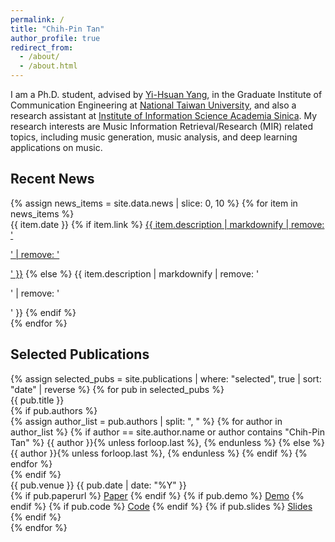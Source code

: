 ```yaml
---
permalink: /
title: "Chih-Pin Tan"
author_profile: true
redirect_from: 
  - /about/
  - /about.html
---
```


I am a Ph.D. student, advised by <a href='https://affige.github.io/'>Yi-Hsuan Yang</a>, in the Graduate Institute of Communication Engineering at <a href='https://www.ntu.edu.tw/'>National Taiwan University</a>, and also a research assistant at <a href='https://www.iis.sinica.edu.tw/en/index.html'>Institute of Information Science
Academia Sinica</a>.
My research interests are Music Information Retrieval/Research (MIR) related topics, including music generation, music analysis, and deep learning applications on music.

## Recent News

<div class="news-section">
{% assign news_items = site.data.news | slice: 0, 10 %}
{% for item in news_items %}
  <div class="news-item">
    <span class="news-date">{{ item.date }}</span>
    <span class="news-description">
      {% if item.link %}
        <a href="{{ item.link }}">{{ item.description | markdownify | remove: '<p>' | remove: '</p>' }}</a>
      {% else %}
        {{ item.description | markdownify | remove: '<p>' | remove: '</p>' }}
      {% endif %}
    </span>
  </div>
{% endfor %}
</div>

## Selected Publications

<div class="selected-publications">
{% assign selected_pubs = site.publications | where: "selected", true | sort: "date" | reverse %}
{% for pub in selected_pubs %}
  <div class="pub-item">
    <div class="pub-title">{{ pub.title }}</div>
    {% if pub.authors %}
      <div class="pub-authors">
        {% assign author_list = pub.authors | split: ", " %}
        {% for author in author_list %}
          {% if author == site.author.name or author contains "Chih-Pin Tan" %}
            <span class="author-me">{{ author }}</span>{% unless forloop.last %}, {% endunless %}
          {% else %}
            {{ author }}{% unless forloop.last %}, {% endunless %}
          {% endif %}
        {% endfor %}
      </div>
    {% endif %}
    <div class="pub-meta">
      <span class="pub-venue">{{ pub.venue }}</span>
      <span class="pub-year">{{ pub.date | date: "%Y" }}</span>
    </div>
    <div class="pub-links">
      {% if pub.paperurl %}
        <a href="{{ pub.paperurl }}" class="pub-link"><i class="fas fa-file-pdf"></i> Paper</a>
      {% endif %}
      {% if pub.demo %}
        <a href="{{ pub.demo }}" class="pub-link"><i class="fas fa-globe"></i> Demo</a>
      {% endif %}
      {% if pub.code %}
        <a href="{{ pub.code }}" class="pub-link"><i class="fab fa-github"></i> Code</a>
      {% endif %}
      {% if pub.slides %}
        <a href="{{ pub.slides }}" class="pub-link"><i class="fas fa-file-powerpoint"></i> Slides</a>
      {% endif %}
    </div>
  </div>
{% endfor %}
</div>


<!-- A data-driven personal website
======
Like many other Jekyll-based GitHub Pages templates, Academic Pages makes you separate the website's content from its form. The content & metadata of your website are in structured Markdown files, while various other files constitute the theme, specifying how to transform that content & metadata into HTML pages. You keep these various Markdown (.md), YAML (.yml), HTML, and CSS files in a public GitHub repository. Each time you commit and push an update to the repository, the [GitHub pages](https://pages.github.com/) service creates static HTML pages based on these files, which are hosted on GitHub's servers free of charge.

Many of the features of dynamic content management systems (like Wordpress) can be achieved in this fashion, using a fraction of the computational resources and with far less vulnerability to hacking and DDoSing. You can also modify the theme to your heart's content without touching the content of your site. If you get to a point where you've broken something in Jekyll/HTML/CSS beyond repair, your Markdown files describing your talks, publications, etc. are safe. You can rollback the changes or even delete the repository and start over - just be sure to save the Markdown files! You can also write scripts that process the structured data on the site, such as [this one](https://github.com/academicpages/academicpages.github.io/blob/master/talkmap.ipynb) that analyzes metadata in pages about talks to display [a map of every location you've given a talk](https://academicpages.github.io/talkmap.html).

For those users that need more advanced functionality, the template also supports the following popular tools:
- [MathJax](https://www.mathjax.org/) for mathematical equations
- [Mermaid](https://mermaid.js.org/) for diagraming
- [Plotly](https://plotly.com/javascript/) for plotting

Getting started
======
1. Register a GitHub account if you don't have one and confirm your e-mail (required!)
1. Fork [this template](https://github.com/academicpages/academicpages.github.io) by clicking the "Use this template" button in the top right. 
1. Go to the repository's settings (rightmost item in the tabs that start with "Code", should be below "Unwatch"). Rename the repository "[your GitHub username].github.io", which will also be your website's URL.
1. Set site-wide configuration and create content & metadata (see below -- also see [this set of diffs](http://archive.is/3TPas) showing what files were changed to set up [an example site](https://getorg-testacct.github.io) for a user with the username "getorg-testacct")
1. Upload any files (like PDFs, .zip files, etc.) to the files/ directory. They will appear at https://[your GitHub username].github.io/files/example.pdf.  
1. Check status by going to the repository settings, in the "GitHub pages" section

Site-wide configuration
------
The main configuration file for the site is in the base directory in [_config.yml](https://github.com/academicpages/academicpages.github.io/blob/master/_config.yml), which defines the content in the sidebars and other site-wide features. You will need to replace the default variables with ones about yourself and your site's github repository. The configuration file for the top menu is in [_data/navigation.yml](https://github.com/academicpages/academicpages.github.io/blob/master/_data/navigation.yml). For example, if you don't have a portfolio or blog posts, you can remove those items from that navigation.yml file to remove them from the header. 

Create content & metadata
------
For site content, there is one Markdown file for each type of content, which are stored in directories like _publications, _talks, _posts, _teaching, or _pages. For example, each talk is a Markdown file in the [_talks directory](https://github.com/academicpages/academicpages.github.io/tree/master/_talks). At the top of each Markdown file is structured data in YAML about the talk, which the theme will parse to do lots of cool stuff. The same structured data about a talk is used to generate the list of talks on the [Talks page](https://academicpages.github.io/talks), each [individual page](https://academicpages.github.io/talks/2012-03-01-talk-1) for specific talks, the talks section for the [CV page](https://academicpages.github.io/cv), and the [map of places you've given a talk](https://academicpages.github.io/talkmap.html) (if you run this [python file](https://github.com/academicpages/academicpages.github.io/blob/master/talkmap.py) or [Jupyter notebook](https://github.com/academicpages/academicpages.github.io/blob/master/talkmap.ipynb), which creates the HTML for the map based on the contents of the _talks directory).

**Markdown generator**

The repository includes [a set of Jupyter notebooks](https://github.com/academicpages/academicpages.github.io/tree/master/markdown_generator
) that converts a CSV containing structured data about talks or presentations into individual Markdown files that will be properly formatted for the Academic Pages template. The sample CSVs in that directory are the ones I used to create my own personal website at stuartgeiger.com. My usual workflow is that I keep a spreadsheet of my publications and talks, then run the code in these notebooks to generate the Markdown files, then commit and push them to the GitHub repository.

How to edit your site's GitHub repository
------
Many people use a git client to create files on their local computer and then push them to GitHub's servers. If you are not familiar with git, you can directly edit these configuration and Markdown files directly in the github.com interface. Navigate to a file (like [this one](https://github.com/academicpages/academicpages.github.io/blob/master/_talks/2012-03-01-talk-1.md) and click the pencil icon in the top right of the content preview (to the right of the "Raw | Blame | History" buttons). You can delete a file by clicking the trashcan icon to the right of the pencil icon. You can also create new files or upload files by navigating to a directory and clicking the "Create new file" or "Upload files" buttons. 

Example: editing a Markdown file for a talk
![Editing a Markdown file for a talk](/images/editing-talk.png)

For more info
------
More info about configuring Academic Pages can be found in [the guide](https://academicpages.github.io/markdown/), the [growing wiki](https://github.com/academicpages/academicpages.github.io/wiki), and you can always [ask a question on GitHub](https://github.com/academicpages/academicpages.github.io/discussions). The [guides for the Minimal Mistakes theme](https://mmistakes.github.io/minimal-mistakes/docs/configuration/) (which this theme was forked from) might also be helpful. -->
